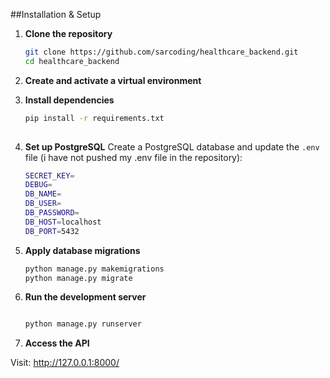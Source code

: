 ##Installation & Setup

1. **Clone the repository**
   ```bash
   git clone https://github.com/sarcoding/healthcare_backend.git
   cd healthcare_backend
   ```
2. **Create and activate a virtual environment**
  
3. **Install dependencies**
   ```bash
   pip install -r requirements.txt
  
    ```
4. **Set up PostgreSQL**
   Create a PostgreSQL database and update the `.env` file (i have not pushed my .env file in the repository):
    ```bash
    SECRET_KEY=
    DEBUG=
    DB_NAME=
    DB_USER=
    DB_PASSWORD=
    DB_HOST=localhost
    DB_PORT=5432
    ```
5. **Apply database migrations**

    ```bash
    python manage.py makemigrations
    python manage.py migrate
    ```

6. **Run the development server**

    ```bash
    
    python manage.py runserver
    ```

7. **Access the API**
   
  Visit: http://127.0.0.1:8000/


